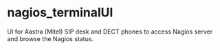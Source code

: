 # nagios_terminalUI

UI for Aastra (Mitel) SIP desk and DECT phones to access Nagios server
and browse the Nagios status. 
